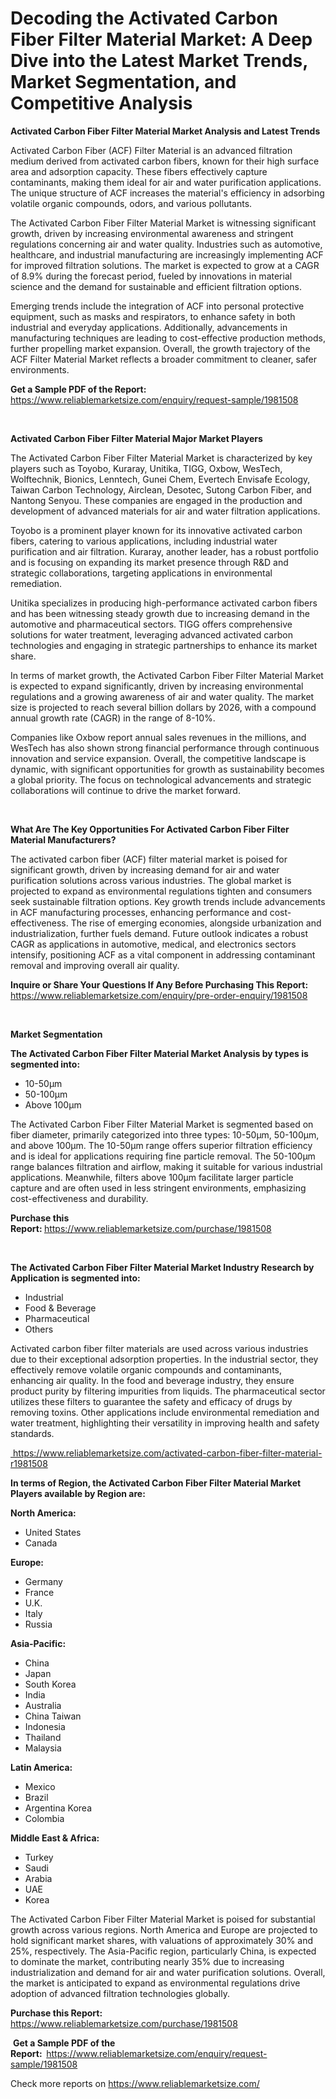 <p><h1>Decoding the Activated Carbon Fiber Filter Material Market: A Deep Dive into the Latest Market Trends, Market Segmentation, and Competitive Analysis</h1></p><p><strong>Activated Carbon Fiber Filter Material Market Analysis and Latest Trends</strong></p>
<p><p>Activated Carbon Fiber (ACF) Filter Material is an advanced filtration medium derived from activated carbon fibers, known for their high surface area and adsorption capacity. These fibers effectively capture contaminants, making them ideal for air and water purification applications. The unique structure of ACF increases the material's efficiency in adsorbing volatile organic compounds, odors, and various pollutants.</p><p>The Activated Carbon Fiber Filter Material Market is witnessing significant growth, driven by increasing environmental awareness and stringent regulations concerning air and water quality. Industries such as automotive, healthcare, and industrial manufacturing are increasingly implementing ACF for improved filtration solutions. The market is expected to grow at a CAGR of 8.9% during the forecast period, fueled by innovations in material science and the demand for sustainable and efficient filtration options.</p><p>Emerging trends include the integration of ACF into personal protective equipment, such as masks and respirators, to enhance safety in both industrial and everyday applications. Additionally, advancements in manufacturing techniques are leading to cost-effective production methods, further propelling market expansion. Overall, the growth trajectory of the ACF Filter Material Market reflects a broader commitment to cleaner, safer environments.</p></p>
<p><strong>Get a Sample PDF of the Report:&nbsp;</strong> <a href="https://www.reliablemarketsize.com/enquiry/request-sample/1981508?utm_campaign=1103&utm_medium=2&utm_source=Github&utm_content=ia&utm_term=05022025&utm_id=activated-carbon-fiber-filter-material">https://www.reliablemarketsize.com/enquiry/request-sample/1981508</a></p>
<p>&nbsp;</p>
<p><strong>Activated Carbon Fiber Filter Material Major Market Players</strong></p>
<p><p>The Activated Carbon Fiber Filter Material Market is characterized by key players such as Toyobo, Kuraray, Unitika, TIGG, Oxbow, WesTech, Wolftechnik, Bionics, Lenntech, Gunei Chem, Evertech Envisafe Ecology, Taiwan Carbon Technology, Airclean, Desotec, Sutong Carbon Fiber, and Nantong Senyou. These companies are engaged in the production and development of advanced materials for air and water filtration applications.</p><p>Toyobo is a prominent player known for its innovative activated carbon fibers, catering to various applications, including industrial water purification and air filtration. Kuraray, another leader, has a robust portfolio and is focusing on expanding its market presence through R&D and strategic collaborations, targeting applications in environmental remediation.</p><p>Unitika specializes in producing high-performance activated carbon fibers and has been witnessing steady growth due to increasing demand in the automotive and pharmaceutical sectors. TIGG offers comprehensive solutions for water treatment, leveraging advanced activated carbon technologies and engaging in strategic partnerships to enhance its market share.</p><p>In terms of market growth, the Activated Carbon Fiber Filter Material Market is expected to expand significantly, driven by increasing environmental regulations and a growing awareness of air and water quality. The market size is projected to reach several billion dollars by 2026, with a compound annual growth rate (CAGR) in the range of 8-10%.</p><p>Companies like Oxbow report annual sales revenues in the millions, and WesTech has also shown strong financial performance through continuous innovation and service expansion. Overall, the competitive landscape is dynamic, with significant opportunities for growth as sustainability becomes a global priority. The focus on technological advancements and strategic collaborations will continue to drive the market forward.</p></p>
<p>&nbsp;</p>
<p><strong>What Are The Key Opportunities For Activated Carbon Fiber Filter Material Manufacturers?</strong></p>
<p><p>The activated carbon fiber (ACF) filter material market is poised for significant growth, driven by increasing demand for air and water purification solutions across various industries. The global market is projected to expand as environmental regulations tighten and consumers seek sustainable filtration options. Key growth trends include advancements in ACF manufacturing processes, enhancing performance and cost-effectiveness. The rise of emerging economies, alongside urbanization and industrialization, further fuels demand. Future outlook indicates a robust CAGR as applications in automotive, medical, and electronics sectors intensify, positioning ACF as a vital component in addressing contaminant removal and improving overall air quality.</p></p>
<p><strong>Inquire or Share Your Questions If Any Before Purchasing This Report:</strong> <a href="https://www.reliablemarketsize.com/enquiry/pre-order-enquiry/1981508?utm_campaign=1103&utm_medium=2&utm_source=Github&utm_content=ia&utm_term=05022025&utm_id=activated-carbon-fiber-filter-material">https://www.reliablemarketsize.com/enquiry/pre-order-enquiry/1981508</a></p>
<p>&nbsp;</p>
<p><strong>Market Segmentation</strong></p>
<p><strong>The Activated Carbon Fiber Filter Material Market Analysis by types is segmented into:</strong></p>
<p><ul><li>10-50µm</li><li>50-100µm</li><li>Above 100µm</li></ul></p>
<p><p>The Activated Carbon Fiber Filter Material Market is segmented based on fiber diameter, primarily categorized into three types: 10-50µm, 50-100µm, and above 100µm. The 10-50µm range offers superior filtration efficiency and is ideal for applications requiring fine particle removal. The 50-100µm range balances filtration and airflow, making it suitable for various industrial applications. Meanwhile, filters above 100µm facilitate larger particle capture and are often used in less stringent environments, emphasizing cost-effectiveness and durability.</p></p>
<p><strong>Purchase this Report:&nbsp;</strong><a href="https://www.reliablemarketsize.com/purchase/1981508?utm_campaign=1103&utm_medium=2&utm_source=Github&utm_content=ia&utm_term=05022025&utm_id=activated-carbon-fiber-filter-material">https://www.reliablemarketsize.com/purchase/1981508</a></p>
<p>&nbsp;</p>
<p><strong>The Activated Carbon Fiber Filter Material Market Industry Research by Application is segmented into:</strong></p>
<p><ul><li>Industrial</li><li>Food & Beverage</li><li>Pharmaceutical</li><li>Others</li></ul></p>
<p><p>Activated carbon fiber filter materials are used across various industries due to their exceptional adsorption properties. In the industrial sector, they effectively remove volatile organic compounds and contaminants, enhancing air quality. In the food and beverage industry, they ensure product purity by filtering impurities from liquids. The pharmaceutical sector utilizes these filters to guarantee the safety and efficacy of drugs by removing toxins. Other applications include environmental remediation and water treatment, highlighting their versatility in improving health and safety standards.</p></p>
<p><a href="https://www.reliablemarketsize.com/activated-carbon-fiber-filter-material-r1981508?utm_campaign=1103&utm_medium=2&utm_source=Github&utm_content=ia&utm_term=05022025&utm_id=activated-carbon-fiber-filter-material">&nbsp;https://www.reliablemarketsize.com/activated-carbon-fiber-filter-material-r1981508</a></p>
<p><strong>In terms of Region, the Activated Carbon Fiber Filter Material Market Players available by Region are:</strong></p>
<p>
    <p> <strong> North America: </strong>
        <ul>
            <li>United States</li>
            <li>Canada</li>
        </ul>
        </p> 
    <p> <strong> Europe: </strong>
        <ul>
            <li>Germany</li>
            <li>France</li>
            <li>U.K.</li>
            <li>Italy</li>
            <li>Russia</li>
        </ul>
        </p> 
    <p> <strong> Asia-Pacific: </strong>
        <ul>
            <li>China</li>
            <li>Japan</li>
            <li>South Korea</li>
            <li>India</li>
            <li>Australia</li>
            <li>China Taiwan</li>
            <li>Indonesia</li>
            <li>Thailand</li>
            <li>Malaysia</li>
        </ul>
        </p> 
    <p> <strong> Latin America: </strong>
        <ul>
            <li>Mexico</li>
            <li>Brazil</li>
            <li>Argentina Korea</li>
            <li>Colombia</li>
        </ul>
        </p> 
    <p> <strong> Middle East & Africa: </strong>
        <ul>
            <li>Turkey</li>
            <li>Saudi</li>
            <li>Arabia</li>
            <li>UAE</li>
            <li>Korea</li>
        </ul>
    </p>
    </p>
<p><p>The Activated Carbon Fiber Filter Material Market is poised for substantial growth across various regions. North America and Europe are projected to hold significant market shares, with valuations of approximately 30% and 25%, respectively. The Asia-Pacific region, particularly China, is expected to dominate the market, contributing nearly 35% due to increasing industrialization and demand for air and water purification solutions. Overall, the market is anticipated to expand as environmental regulations drive adoption of advanced filtration technologies globally.</p></p>
<p><strong>Purchase this Report: </strong><a href="https://www.reliablemarketsize.com/purchase/1981508?utm_campaign=1103&utm_medium=2&utm_source=Github&utm_content=ia&utm_term=05022025&utm_id=activated-carbon-fiber-filter-material">https://www.reliablemarketsize.com/purchase/1981508</a></p>
<p>&nbsp;<strong>Get a Sample PDF of the Report:&nbsp;&nbsp;</strong><a href="https://www.reliablemarketsize.com/enquiry/request-sample/1981508?utm_campaign=1103&utm_medium=2&utm_source=Github&utm_content=ia&utm_term=05022025&utm_id=activated-carbon-fiber-filter-material">https://www.reliablemarketsize.com/enquiry/request-sample/1981508</a></p>
<p><strong></strong></p>
<p>Check more reports on <a href="https://www.reliablemarketsize.com/?utm_campaign=1103&utm_medium=2&utm_source=Github&utm_content=ia&utm_term=05022025&utm_id=activated-carbon-fiber-filter-material">https://www.reliablemarketsize.com/</a></p>